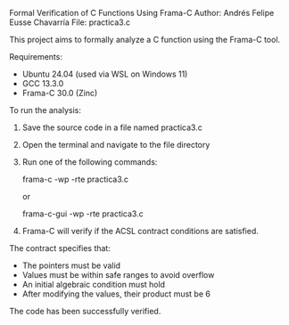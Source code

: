 
Formal Verification of C Functions Using Frama-C
Author: Andrés Felipe Eusse Chavarría
File: practica3.c

This project aims to formally analyze a C function using the Frama-C tool.

Requirements:
- Ubuntu 24.04 (used via WSL on Windows 11)
- GCC 13.3.0
- Frama-C 30.0 (Zinc)

To run the analysis:

1. Save the source code in a file named practica3.c
2. Open the terminal and navigate to the file directory
3. Run one of the following commands:

   frama-c -wp -rte practica3.c

   or

   frama-c-gui -wp -rte practica3.c

4. Frama-C will verify if the ACSL contract conditions are satisfied.

The contract specifies that:
- The pointers must be valid
- Values must be within safe ranges to avoid overflow
- An initial algebraic condition must hold
- After modifying the values, their product must be 6

The code has been successfully verified.

